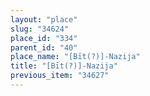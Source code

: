 ```yaml
---
layout: "place"
slug: "34624"
place_id: "334"
parent_id: "40"
place_name: "[Bīt(?)]-Nazija"
title: "[Bīt(?)]-Nazija"
previous_item: "34627"
---
```

